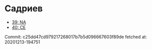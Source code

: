 # Садриев
- [39: NA](39.md)
- [40: CE](40.md)

Commit: c25dd47cd979217268017b7b5d096667603f89de
 fetched at: 20201213-194751
